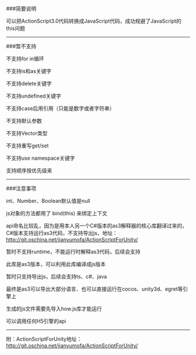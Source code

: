 ###简要说明

可以把ActionScript3.0代码转换成JavaScript代码，成功规避了JavaScript的this问题

----------------------------------------------------------------------------------------------------------------------

﻿###暂不支持

不支持for in循环

不支持is和as关键字

不支持delete关键字

不支持undefined关键字

不支持case后用引用（只能是数字或者字符串）

不支持默认参数

不支持Vector类型

不支持重写get/set

不支持use namespace关键字

支持顺序按优先级来

----------------------------------------------------------------------------------------------------------------------

###注意事项

int、Number、Boolean默认值是null

js对象的方法都用了 bind(this) 来绑定上下文

api命名比较乱，因为是用本人另一个C#版本的as3解释器的核心库翻译过来的，C#版本支持运行as3代码，不支持导出js，地址：http://git.oschina.net/jianyumofa/ActionScriptForUnity/

暂时不支持runtime，不能运行时解释as3代码，后续会支持

此库是as3版本，可以利用此库编译成js版本

暂时只支持导出js，后续会支持ts、c#、java

最终是as3可以导出大部分语言、也可以直接运行在cocos、unity3d、egret等引擎上

生成的js文件需要先导入how.js库才能运行

可以调用任何H5引擎的api

----------------------------------------------------------------------------------------------------------------------

附：ActionScriptForUnity地址：http://git.oschina.net/jianyumofa/ActionScriptForUnity/